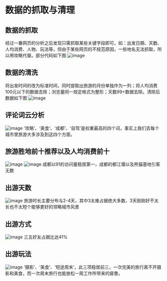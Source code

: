 数据的抓取与清理
=
 数据的抓取
-

经过一番网页的分析之后发现只需抓取某些关键字段即可，如：出发日期、天数、人均消费、人物、玩法等，但由于某些网页的不规范原因，一些地名无法抓取，所以用攻略代替。部分代码如下图
![image](https://github.com/fzh9445/-/blob/master/%E5%9B%BE%E7%89%87/%E9%83%A8%E5%88%86%E4%BB%A3%E7%A0%81.png)

数据的清洗
-

将出发时间的改为标准时间，同时提取出旅游的月份单独作为一列；将人均消费100元以下的数据去除；浏览量同一规定格式为整形；天数99+数据去除。清除后数据如下图
![image](https://github.com/fzh9445/-/blob/master/%E5%9B%BE%E7%89%87/%E6%95%B0%E6%8D%AE%E5%9B%BE%E7%89%87.png)

评论词云分析
-
![image](https://github.com/fzh9445/-/blob/master/%E5%9B%BE%E7%89%87/%E8%AF%8D%E4%BA%91%E5%88%86%E6%9E%90.png)
‘攻略’、‘美食’、‘成都’、‘自驾’是权重最高的四个词，事实上我们去每个城市里旅游大多涉及到这四个方面。

旅游胜地前十推荐以及人均消费前十
-

![image](https://github.com/fzh9445/-/blob/master/%E5%9B%BE%E7%89%87/%E7%9B%AE%E7%9A%84%E5%9C%B0Top10.png)
![image](https://github.com/fzh9445/-/blob/master/%E5%9B%BE%E7%89%87/%E4%BA%BA%E5%9D%87%E6%B6%88%E8%B4%B9%E5%89%8D%E5%8D%81%E6%97%85%E6%B8%B8%E5%9C%B0.png)
成都以91的访问量稳居第一，成都的都江堰以及熊猫基地引客无数

出游天数
-

![image](https://github.com/fzh9445/-/blob/master/%E5%9B%BE%E7%89%87/%E6%97%85%E8%A1%8C%E6%97%B6%E9%95%BF.png)
旅游时长主要分布与2-4天，其中3太难占据绝大多数，3天刚刚好不太长也不太短个能够更好的领略城市风景

出游方式
-

![image](https://github.com/fzh9445/-/blob/master/%E5%9B%BE%E7%89%87/%E5%87%BA%E6%B8%B8%E7%BB%93%E4%BC%B4%E6%96%B9%E5%BC%8F.png)
三五好友占据比达41%

出游玩法
-

![image](https://github.com/fzh9445/-/blob/master/%E5%9B%BE%E7%89%87/%E5%87%BA%E6%B8%B8%E7%8E%A9%E6%B3%95.png)
‘摄影’、‘美食’、‘短途周末’，此三项稳居前三，一次完美的旅行离不开摄影和美食，而一次周末旅行也能放松一周工作所带来的疲惫。
